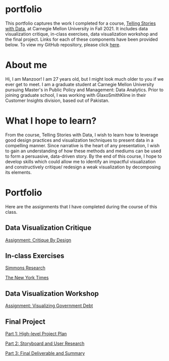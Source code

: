# portfolio

This portfolio captures the work I completed for a course, [Telling Stories with Data](https://api.heinz.cmu.edu/courses_api/course_detail/94-870/), at Carnegie Mellon University in Fall 2021. It includes data visualization critique, in-class exercises, data visualization workshop and the final project. Links for each of these components have been provided below. To view my GitHub repository, please click [here](https://github.com/mhmirza/portfolio).

# About me

Hi, I am Manzoor! I am 27 years old, but I might look much older to you if we ever get to meet. I am a graduate student at Carnegie Mellon University pursuing Master's in Public Policy and Management: Data Analytics. Prior to joining graduate school, I was working with GlaxoSmithKline in their Customer Insights division, based out of Pakistan.

# What I hope to learn?

From the course, Telling Stories with Data, I wish to learn how to leverage good design practices and visualization techniques to present data in a compelling manner. Since narrative is the heart of any presentation, I wish to gain an understanding of how these methods and mediums can be used to form a persuasive, data-driven story. By the end of this course, I hope to develop skills which could allow me to identify an impactful visualization and constructively critique/ redesign a weak visualization by decomposing its elements. 

# Portfolio

Here are the assignments that I have completed during the course of this class.

## Data Visualization Critique

[Assignment: Critique By Design](/critique-by-design.md)

## In-class Exercises

[Simmons Research](/inclass.md)

[The New York Times](/inclass2.md)

## Data Visualization Workshop

[Assignment: Visualizing Government Debt](/dataviz2.md)

## Final Project

[Part 1: High-level Project Plan](/finalproject1.md) 

[Part 2: Storyboard and User Research](/finalproject2.md) 

[Part 3: Final Deliverable and Summary](/finalproject3.md) 
